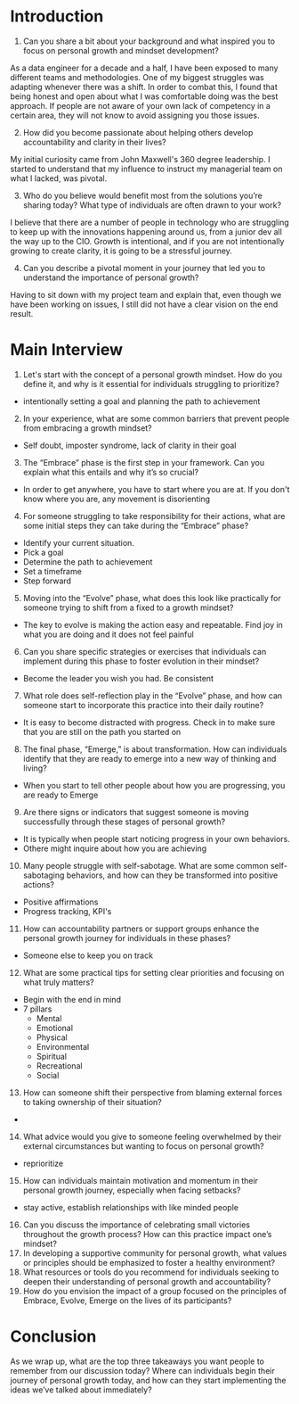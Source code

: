 # Introduction
1. Can you share a bit about your background and what inspired you to focus on personal growth and mindset development?

As a data engineer for a decade and a half, I have been exposed to many different teams and methodologies. One of my biggest struggles was adapting whenever there was a shift.
In order to combat this, I found that being honest and open about what I was comfortable doing was the best approach.
If people are not aware of your own lack of competency in a certain area, they will not know to avoid assigning you those issues.

2. How did you become passionate about helping others develop accountability and clarity in their lives?

My initial curiosity came from John Maxwell's 360 degree leadership. 
I started to understand that my influence to instruct my managerial team on what I lacked, was pivotal.

3. Who do you believe would benefit most from the solutions you’re sharing today? What type of individuals are often drawn to your work?

I believe that there are a number of people in technology who are struggling to keep up with the innovations happening around us, from a junior dev all the way up to the CIO.
Growth is intentional, and if you are not intentionally growing to create clarity, it is going to be a stressful journey.

4. Can you describe a pivotal moment in your journey that led you to understand the importance of personal growth?

Having to sit down with my project team and explain that, even though we have been working on issues, I still did not have a clear vision on the end result.

# Main Interview
1. Let's start with the concept of a personal growth mindset. How do you define it, and why is it essential for individuals struggling to prioritize?
- intentionally setting a goal and planning the path to achievement
2. In your experience, what are some common barriers that prevent people from embracing a growth mindset?
- Self doubt, imposter syndrome, lack of clarity in their goal
3. The “Embrace” phase is the first step in your framework. Can you explain what this entails and why it’s so crucial?
- In order to get anywhere, you have to start where you are at. If you don't know where you are, any movement is disorienting
4. For someone struggling to take responsibility for their actions, what are some initial steps they can take during the “Embrace” phase?
- Identify your current situation. 
- Pick a goal
- Determine the path to achievement
- Set a timeframe
- Step forward
5. Moving into the “Evolve” phase, what does this look like practically for someone trying to shift from a fixed to a growth mindset?
- The key to evolve is making the action easy and repeatable. Find joy in what you are doing and it does not feel painful
6. Can you share specific strategies or exercises that individuals can implement during this phase to foster evolution in their mindset?
- Become the leader you wish you had. Be consistent
7. What role does self-reflection play in the “Evolve” phase, and how can someone start to incorporate this practice into their daily routine?
- It is easy to become distracted with progress. Check in to make sure that you are still on the path you started on

8. The final phase, “Emerge,” is about transformation. How can individuals identify that they are ready to emerge into a new way of thinking and living?
- When you start to tell other people about how you are progressing, you are ready to Emerge
9. Are there signs or indicators that suggest someone is moving successfully through these stages of personal growth?
- It is typically when people start noticing progress in your own behaviors.
- Othere might inquire about how you are achieving
10. Many people struggle with self-sabotage. What are some common self-sabotaging behaviors, and how can they be transformed into positive actions?
- Positive affirmations
- Progress tracking, KPI's
11. How can accountability partners or support groups enhance the personal growth journey for individuals in these phases?
- Someone else to keep you on track
12. What are some practical tips for setting clear priorities and focusing on what truly matters?
- Begin with the end in mind
- 7 pillars
  - Mental
  - Emotional
  - Physical
  - Environmental
  - Spiritual
  - Recreational
  - Social
13. How can someone shift their perspective from blaming external forces to taking ownership of their situation?
- 
14. What advice would you give to someone feeling overwhelmed by their external circumstances but wanting to focus on personal growth?
- reprioritize
15. How can individuals maintain motivation and momentum in their personal growth journey, especially when facing setbacks?
- stay active, establish relationships with like minded people
16. Can you discuss the importance of celebrating small victories throughout the growth process? How can this practice impact one’s mindset?
17. In developing a supportive community for personal growth, what values or principles should be emphasized to foster a healthy environment?
18. What resources or tools do you recommend for individuals seeking to deepen their understanding of personal growth and accountability?
19. How do you envision the impact of a group focused on the principles of Embrace, Evolve, Emerge on the lives of its participants?

# Conclusion
As we wrap up, what are the top three takeaways you want people to remember from our discussion today?
Where can individuals begin their journey of personal growth today, and how can they start implementing the ideas we’ve talked about immediately?

